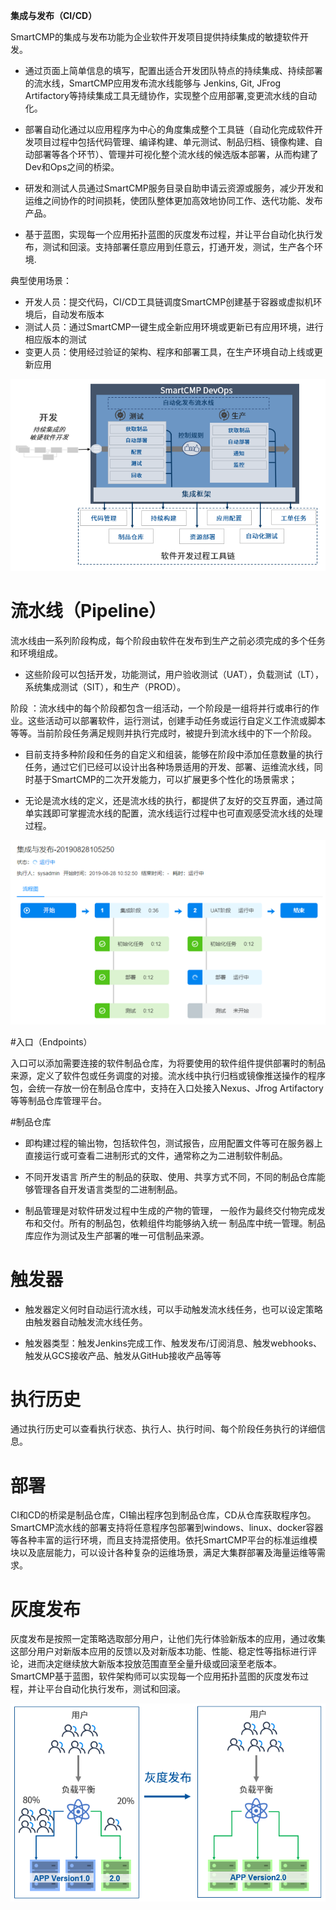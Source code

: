 **集成与发布（CI/CD）**

SmartCMP的集成与发布功能为企业软件开发项目提供持续集成的敏捷软件开发。

+ 通过页面上简单信息的填写，配置出适合开发团队特点的持续集成、持续部署的流水线，SmartCMP应用发布流水线能够与 Jenkins, Git, JFrog Artifactory等持续集成工具无缝协作，实现整个应用部署,变更流水线的自动化。

+ 部署自动化通过以应用程序为中心的角度集成整个工具链（自动化完成软件开发项目过程中包括代码管理、编译构建、单元测试、制品归档、镜像构建、自动部署等各个环节）、管理并可视化整个流水线的候选版本部署，从而构建了Dev和Ops之间的桥梁。

+ 研发和测试人员通过SmartCMP服务目录自助申请云资源或服务，减少开发和运维之间协作的时间损耗，使团队整体更加高效地协同工作、迭代功能、发布产品。

+ 基于蓝图，实现每一个应用拓扑蓝图的灰度发布过程，并让平台自动化执行发布，测试和回滚。支持部署任意应用到任意云，打通开发，测试，生产各个环境.

典型使用场景：

+ 开发人员：提交代码，CI/CD工具链调度SmartCMP创建基于容器或虚拟机环境后，自动发布版本
+ 测试人员：通过SmartCMP一键生成全新应用环境或更新已有应用环境，进行相应版本的测试
+ 变更人员：使用经过验证的架构、程序和部署工具，在生产环境自动上线或更新应用



![架构图](../../picture/foundationConcepts/架构图V2.png)




# 流水线（Pipeline）

流水线由一系列阶段构成，每个阶段由软件在发布到生产之前必须完成的多个任务和环境组成。
+ 这些阶段可以包括开发，功能测试，用户验收测试（UAT），负载测试（LT），系统集成测试（SIT），和生产（PROD）。

阶段 ：流水线中的每个阶段都包含一组活动，一个阶段是一组将并行或串行的作业。这些活动可以部署软件，运行测试，创建手动任务或运行自定义工作流或脚本等等。当前阶段任务满足规则并执行完成时，被提升到流水线中的下一个阶段。

+ 目前支持多种阶段和任务的自定义和组装，能够在阶段中添加任意数量的执行任务，通过它们已经可以设计出各种场景适用的开发、部署、运维流水线，同时基于SmartCMP的二次开发能力，可以扩展更多个性化的场景需求；

+ 无论是流水线的定义，还是流水线的执行，都提供了友好的交互界面，通过简单实践即可掌握流水线的配置，流水线运行过程中也可直观感受流水线的处理过程。


![流水线](../../picture/foundationConcepts/流水线.png)



#入口（Endpoints）

入口可以添加需要连接的软件制品仓库，为将要使用的软件组件提供部署时的制品来源，定义了软件包或任务调度的对接。流水线中执行归档或镜像推送操作的程序包，会统一存放一份在制品仓库中，支持在入口处接入Nexus、Jfrog Artifactory等等制品仓库管理平台。

#制品仓库
+ 即构建过程的输出物，包括软件包，测试报告，应用配置文件等可在服务器上直接运行或可查看二进制形式的文件，通常称之为二进制软件制品。
+ 不同开发语言 所产生的制品的获取、使用、共享方式不同，不同的制品仓库能够管理各自开发语言类型的二进制制品。

+ 制品管理是对软件研发过程中生成的产物的管理， 一般作为最终交付物完成发布和交付。所有的制品包，依赖组件均能够纳入统一 制品库中统一管理。制品库应作为测试及生产部署的唯一可信制品来源。

# 触发器
+ 触发器定义何时自动运行流水线，可以手动触发流水线任务，也可以设定策略由触发器自动触发流水线任务。

+ 触发器类型：触发Jenkins完成工作、触发发布/订阅消息、触发webhooks、触发从GCS接收产品、触发从GitHub接收产品等等

# 执行历史
通过执行历史可以查看执行状态、执行人、执行时间、每个阶段任务执行的详细信息。

# 部署
CI和CD的桥梁是制品仓库，CI输出程序包到制品仓库，CD从仓库获取程序包。
SmartCMP流水线的部署支持将任意程序包部署到windows、linux、docker容器等各种丰富的运行环境，而且支持混搭使用。依托SmartCMP平台的标准运维模块以及底层能力，可以设计各种复杂的运维场景，满足大集群部署及海量运维等需求。

# 灰度发布
灰度发布是按照一定策略选取部分用户，让他们先行体验新版本的应用，通过收集这部分用户对新版本应用的反馈以及对新版本功能、性能、稳定性等指标进行评论，进而决定继续放大新版本投放范围直至全量升级或回滚至老版本。
SmartCMP基于蓝图，软件架构师可以实现每一个应用拓扑蓝图的灰度发布过程，并让平台自动化执行发布，测试和回滚。

![灰度发布](../../picture/foundationConcepts/灰度发布.png)

